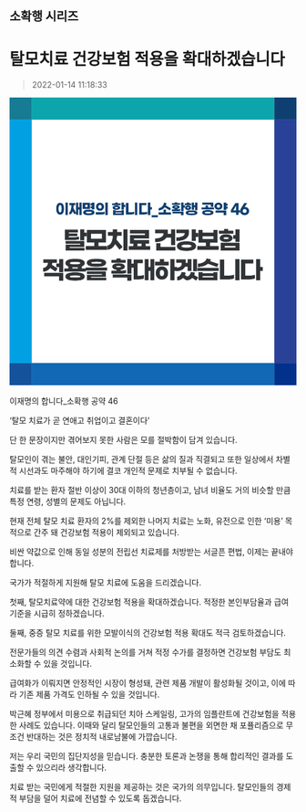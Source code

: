 ## 소확행 시리즈
# 탈모치료 건강보험 적용을 확대하겠습니다
> 2022-01-14 11:18:33

![탈모치료 건강보험 적용을 확대하겠습니다](./220114232755.png)

이재명의 합니다_소확행 공약 46



‘탈모 치료가 곧 연애고 취업이고 결혼이다’



단 한 문장이지만 겪어보지 못한 사람은 모를 절박함이 담겨 있습니다.



탈모인이 겪는 불안, 대인기피, 관계 단절 등은 삶의 질과 직결되고 또한 일상에서 차별적 시선과도 마주해야 하기에 결코 개인적 문제로 치부될 수 없습니다.



치료를 받는 환자 절반 이상이 30대 이하의 청년층이고, 남녀 비율도 거의 비슷할 만큼 특정 연령, 성별의 문제도 아닙니다.



현재 전체 탈모 치료 환자의 2%를 제외한 나머지 치료는 노화, 유전으로 인한 ‘미용’ 목적으로 간주 돼 건강보험 적용이 제외되고 있습니다.



비싼 약값으로 인해 동일 성분의 전립선 치료제를 처방받는 서글픈 편법, 이제는 끝내야 합니다.



국가가 적절하게 지원해 탈모 치료에 도움을 드리겠습니다.



첫째, 탈모치료약에 대한 건강보험 적용을 확대하겠습니다. 적정한 본인부담율과 급여 기준을 시급히 정하겠습니다.



둘째, 중증 탈모 치료를 위한 모발이식의 건강보험 적용 확대도 적극 검토하겠습니다.



전문가들의 의견 수렴과 사회적 논의를 거쳐 적정 수가를 결정하면 건강보험 부담도 최소화할 수 있을 것입니다.



급여화가 이뤄지면 안정적인 시장이 형성돼, 관련 제품 개발이 활성화될 것이고, 이에 따라 기존 제품 가격도 인하될 수 있을 것입니다.



박근혜 정부에서 미용으로 취급되던 치아 스케일링, 고가의 임플란트에 건강보험을 적용한 사례도 있습니다. 이때와 달리 탈모인들의 고통과 불편을 외면한 채 포퓰리즘으로 무조건 반대하는 것은 정치적 내로남불에 가깝습니다.



저는 우리 국민의 집단지성을 믿습니다. 충분한 토론과 논쟁을 통해 합리적인 결과를 도출할 수 있으리라 생각합니다.



치료 받는 국민에게 적절한 지원을 제공하는 것은 국가의 의무입니다. 탈모인들의 경제적 부담을 덜어 치료에 전념할 수 있도록 돕겠습니다.